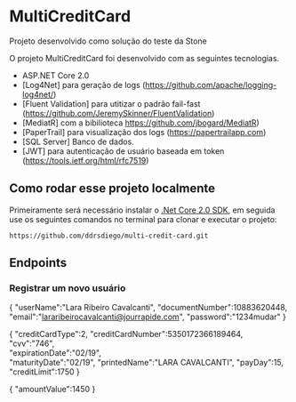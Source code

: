 # MultiCreditCard

Projeto desenvolvido como solução do teste da Stone

O projeto MultiCreditCard foi desenvolvido com as seguintes tecnologias.

* ASP.NET Core 2.0
* [Log4Net] para geração de logs (https://github.com/apache/logging-log4net/)
* [Fluent Validation] para utitizar o padrão fail-fast (https://github.com/JeremySkinner/FluentValidation)
* [MediatR] com a bibilioteca https://github.com/jbogard/MediatR)
* [PaperTrail] para visualização dos logs (https://papertrailapp.com) 
* [SQL Server] Banco de dados.
* [JWT] para autenticação de usuário baseada em token (https://tools.ietf.org/html/rfc7519)


## Como rodar esse projeto localmente

Primeiramente será necessário instalar o [.Net Core 2.0 SDK](https://www.microsoft.com/net/download/core), em seguida use os seguintes comandos no terminal para clonar e executar o projeto:

```
https://github.com/ddrsdiego/multi-credit-card.git
```


## Endpoints
### Registrar um novo usuário

{
	"userName":"Lara Ribeiro Cavalcanti",
	"documentNumber":10883620448,
	"email":"lararibeirocavalcanti@jourrapide.com",
	"password":"1234mudar"
}


{
	"creditCardType":2,
	"creditCardNumber":5350172366189464,
	"cvv":"746",	
	"expirationDate":"02/19",	
	"maturityDate":"02/19",	
	"printedName":"LARA CAVALCANTI",
	"payDay":15,
	"creditLimit":1750
}


{
	"amountValue":1450
}